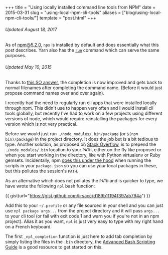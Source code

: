 +++
title = "Using locally installed command line tools from NPM"
date = 2015-03-31
slug = "using-local-npm-cli-tools"
aliases = ["blog/using-local-npm-cli-tools/"]
template = "post.html"
+++


<aside>

###### Updated August 18, 2017
    
As of [npm@5.2.0](https://github.com/npm/npm/releases/tag/v5.2.0), `npx` is installed by default and does essentially what this post describes. 
Yarn also has the [`run`](https://yarnpkg.com/en/docs/cli/run) command which can serve the same purposes.

</aside>

<aside>

###### Updated May 10, 2015
    
Thanks to [this SO answer](http://stackoverflow.com/a/14524311), the completion is now improved and gets back to normal filenames after completing the command name. (Before it would just propose command names over and over again).

</aside>


I recently had the need to regularly run cli apps that were installed locally through npm. This didn't use to happen very often and I would install cli tools globally, but recently I've had to work on a few projects using different versions of node, which would require reinstalling the packages for every version which is not very practical.

Before we would just run `./node_modules/.bin/package` (or `$(npm bin)/package`) in the project directory. It does the job but is a bit tedious to type. Another solution, as proposed on [Stack Overflow](http://stackoverflow.com/a/15157360), is to prepend the `./node_modules/.bin` location to your `PATH`, either on the fly like proposed or when you start working in the directory, like with Python virtualenv or Ruby gemsets. Incidentally, npm [does this under the hood](http://blog.nodejs.org/2011/03/23/npm-1-0-global-vs-local-installation) when running the scripts in your `package.json` so you can use your local packages in these, but this pollutes the session's `PATH`.

As an alternative which does not pollutes the `PATH` and is quicker to type, we have wrote the following `npl` bash function:

{{ gist(url="https://gist.github.com/lirsacc/d189b11194f397ab794a") }}

Add this to your `~/.profile` or any file sourced in your shell and you can just use `npl package args...` from the project directory and it will pass `args...` to your cli tool (or fail with exit code 1 and warn you if you're not in an npm project). Alias it as you want, `npl` is just very easy to type with my right hand on a French keyboard.

The first `_npl_completion` function is just here to add tab completion by simply listing the files in the `.bin` directory, the [Advanced Bash Scripting Guide](http://tldp.org/LDP/abs/html/tabexpansion.html) is a good resource to get started on this.
